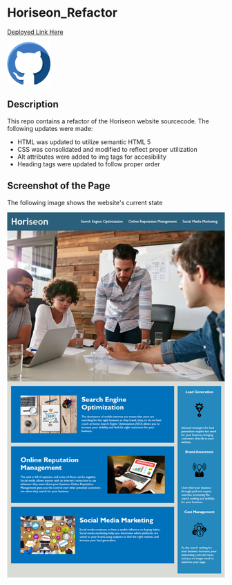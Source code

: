 # Horiseon_Refactor
[Deployed Link Here](https://iqbalahmadi.github.io/Horiseon_Refactor/)

<img src="assets/images/github-icon.png" width="100" >

## Description 
This repo contains a refactor of the Horiseon website sourcecode. The following updates were made:

- HTML was updated to utilize semantic HTML 5
- CSS was consolidated and modified to reflect proper utilization
- Alt attributes were added to img tags for accesibility
- Heading tags were updated to follow proper order

## Screenshot of the Page

The following image shows the website's current state

![The Horiseon webpage includes a navigation bar, a header image, and cards with text and images at the bottom of the page.](./assets/images/horiseon.png)
